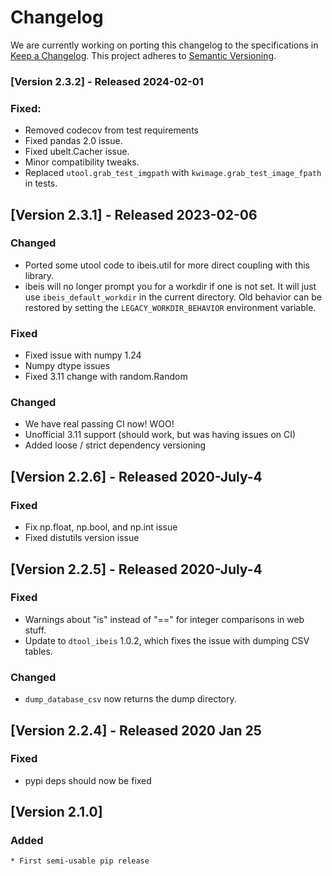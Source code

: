 # Changelog

We are currently working on porting this changelog to the specifications in
[Keep a Changelog](https://keepachangelog.com/en/1.0.0/).
This project adheres to [Semantic Versioning](https://semver.org/spec/v2.0.0.html).


### [Version 2.3.2] - Released 2024-02-01

### Fixed:
* Removed codecov from test requirements
* Fixed pandas 2.0 issue.
* Fixed ubelt.Cacher issue.
* Minor compatibility tweaks.
* Replaced `utool.grab_test_imgpath` with `kwimage.grab_test_image_fpath` in tests.


## [Version 2.3.1]  - Released 2023-02-06

### Changed
* Ported some utool code to ibeis.util for more direct coupling with this
  library.
* ibeis will no longer prompt you for a workdir if one is not set. It will just use `ibeis_default_workdir` in the current directory. Old behavior can be restored by setting the `LEGACY_WORKDIR_BEHAVIOR` environment variable.

### Fixed
* Fixed issue with numpy 1.24
* Numpy dtype issues
* Fixed 3.11 change with random.Random

### Changed
* We have real passing CI now! WOO!
* Unofficial 3.11 support (should work, but was having issues on CI)
* Added loose / strict dependency versioning


## [Version 2.2.6]  - Released 2020-July-4

### Fixed
* Fix np.float, np.bool, and np.int issue
* Fixed distutils version issue

## [Version 2.2.5]  - Released 2020-July-4

### Fixed

* Warnings about "is" instead of "==" for integer comparisons in web stuff.
* Update to `dtool_ibeis` 1.0.2, which fixes the issue with dumping CSV tables.


### Changed
* `dump_database_csv` now returns the dump directory. 


## [Version 2.2.4]  - Released 2020 Jan 25

### Fixed
* pypi deps should now be fixed


## [Version 2.1.0]

### Added
    * First semi-usable pip release


